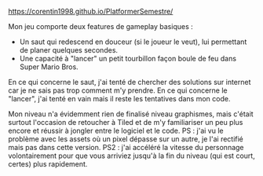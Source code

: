 https://corentin1998.github.io/PlatformerSemestre/

Mon jeu comporte deux features de gameplay basiques :
- Un saut qui redescend en douceur (si le joueur le veut), lui permettant de planer quelques secondes.
- Une capacité à "lancer" un petit tourbillon façon boule de feu dans Super Mario Bros.

En ce qui concerne le saut, j'ai tenté de chercher des solutions sur internet car je ne sais pas trop comment m'y prendre.
En ce qui concerne le "lancer", j'ai tenté en vain mais il reste les tentatives dans mon code.

Mon niveau n'a évidemment rien de finalisé niveau graphismes, mais c'était surtout l'occasion de retoucher à Tiled et de m'y familiariser un peu plus encore et réussir à jongler entre le logiciel et le code.
PS : j'ai vu le problème avec les assets où un pixel dépasse sur un autre, je l'ai rectifié mais pas dans cette version.
PS2 : j'ai accéléré la vitesse du personnage volontairement pour que vous arriviez jusqu'à la fin du niveau (qui est court, certes) plus rapidement.

